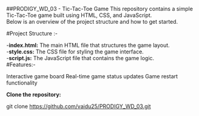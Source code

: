##PRODIGY_WD_03 - Tic-Tac-Toe Game
This repository contains a simple Tic-Tac-Toe game built using HTML, CSS, and JavaScript.<br>
Below is an overview of the project structure and how to get started.

#Project Structure :-

-**index.html:** The main HTML file that structures the game layout.<br>
-**style.css:** The CSS file for styling the game interface.<br>
-**script.js:** The JavaScript file that contains the game logic.<br>
#Features:-

Interactive game board
Real-time game status updates
Game restart functionality


**Clone the repository:**

git clone https://github.com/vaidu25/PRODIGY_WD_03.git
